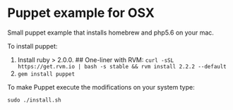 # Puppet example for OSX

Small puppet example that installs homebrew and php5.6 on your mac.

To install puppet:

1. Install ruby > 2.0.0. ## One-liner with RVM: 
`curl -sSL https://get.rvm.io | bash -s stable && rvm install 2.2.2 --default`
2. `gem install puppet` 

To make Puppet execute the modifications on your system type:

```
sudo ./install.sh
```
